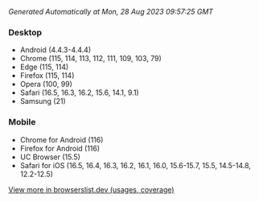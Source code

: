 _Generated Automatically at Mon, 28 Aug 2023 09:57:25 GMT_

### Desktop

- Android (4.4.3-4.4.4)
- Chrome (115, 114, 113, 112, 111, 109, 103, 79)
- Edge (115, 114)
- Firefox (115, 114)
- Opera (100, 99)
- Safari (16.5, 16.3, 16.2, 15.6, 14.1, 9.1)
- Samsung (21)

### Mobile

- Chrome for Android (116)
- Firefox for Android (116)
- UC Browser (15.5)
- Safari for iOS (16.5, 16.4, 16.3, 16.2, 16.1, 16.0, 15.6-15.7, 15.5, 14.5-14.8, 12.2-12.5)

[View more in browserslist.dev (usages, coverage)](https://browserslist.dev/?q=PjAuMiUsbm90IGRlYWQsbm90IG9wX21pbmkgYWxs)
